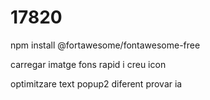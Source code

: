 # 17820

npm install @fortawesome/fontawesome-free

carregar imatge fons rapid i creu icon

optimitzare
text popup2 diferent 
provar ia

